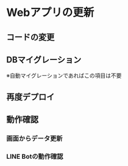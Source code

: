 # Webアプリの更新
## コードの変更

## DBマイグレーション
※自動マイグレーションであればこの項目は不要

## 再度デプロイ

## 動作確認
### 画面からデータ更新

### LINE Botの動作確認
